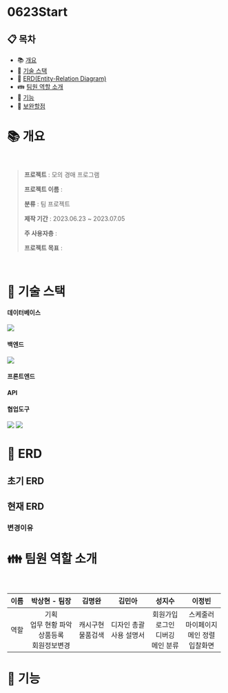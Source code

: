 # 0623Start

## :clipboard: 목차

- :books: <a href="#outline">개요</a>
- :wrench: <a href="#tech">기술 스택</a>
- :scroll: <a href="#erd">ERD(Entity-Relation Diagram)</a>
- :family: <a href="#team">팀원 역할 소개</a>
- :bookmark_tabs: <a href="#function">기능</a>
- :mag_right: <a href="#fullfill">보완할점</a>

# :books: <a name="outline">개요</a>
<br/>

> **프로젝트** : 모의 경매 프로그램
>
> **프로젝트 이름** : 
>
> **분류** : 팀 프로젝트
>
> **제작 기간** : 2023.06.23 ~ 2023.07.05
> 
> **주 사용자층** : 
>
> **프로젝트 목표** : 

<br/>

# :wrench: <a name="tech">기술 스택</a>

<h4>데이터베이스</h4>
<div align="left">
   <img src="https://img.shields.io/badge/mysql-4479A1?style=for-the-badge&logo=mysql&logoColor=white" />
</div> 
<h4>백엔드</h4>
<div align="left">
    <img src="https://img.shields.io/badge/JAVA-007396?style=for-the-badge&logo=Java&logoColor=white"/>
</div>
</div> 
<h4>프론트엔드</h4>
<div align="left">
	
</div>
<h4>API</h4>
<div align="left">
   
	
</div>
<h4>협업도구</h4>
<div align="left">
   <img src="https://img.shields.io/badge/GitHub-181717?style=for-the-badge&logo=GitHub&logoColor=white" />
   <img src="https://img.shields.io/badge/FIGMA-F24E1E?style=for-the-badge&logo=figma&logoColor=white" />
</div>

# :scroll: <a name="erd">ERD</a>

## 초기 ERD

## 현재 ERD

### 변경이유



# :family: <a name="team">팀원 역할 소개</a>
<br/>

| 이름 | 박상현 - 팀장 | 김명완 | 김민아 | 성지수 | 이정빈
| :---: | :----------: | :----------: | :----------: | :----------: | :----------: |
| 역할 | 기획 </br> 업무 현황 파악 </br> 상품등록 </br> 회원정보변경 | 캐시구현 </br> 물품검색 | 디자인 총괄 </br> 사용 설명서 | 회원가입 </br> 로그인 </br> 디버깅 </br> 메인 분류 | 스케줄러 </br> 마이페이지 </br> 메인 정렬 </br> 입찰화면 |

# :scroll: <a name="function">기능</a>
